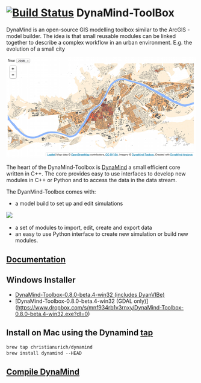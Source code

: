 [![Build Status](https://travis-ci.org/iut-ibk/DynaMind-ToolBox.svg?branch=master)](https://travis-ci.org/iut-ibk/DynaMind-ToolBox)
DynaMind-ToolBox 
================

DynaMind is an open-source GIS modelling toolbox similar to the ArcGIS - model builder. The idea is that small reusable modules can be linked together to describe a complex workflow in an urban environment. E.g. the evolution of a small city

<a href="http://htmlpreview.github.io/?https://github.com/christianurich/DynaMind-Analysis/blob/master/viewer/viewer.html"><img src="https://github.com/christianurich/DynaMind-Analysis/blob/master/viewer.png?raw=true" border="0"></a> 

The heart of the DynaMind-Toolbox is [DynaMind](https://github.com/iut-ibk/DynaMind) a small efficient core written in C++. The core provides easy to use interfaces to develop new modules in C++ or Python and to access the data in the data stream. 

The DyanMind-Toolbox comes with:


- a model build to set up and edit simulations

<img src="https://github.com/iut-ibk/DynaMind-Gui/blob/master/doc/images/gui_with_view.png?raw=true" border="0">

- a set of modules to import, edit, create and export data
- an easy to use Python interface to create new simulation or build new modules.

## [Documentation](http://iut-ibk.github.io/DynaMind-ToolBox)

## Windows Installer
- [DynaMind-Toolbox-0.8.0-beta.4-win32 (includes DyanVIBe)](https://www.dropbox.com/s/on1on5xnp8lucr6/DynaMind-Toolbox_legacy-0.8.0-beta.4-win32.exe?dl=0)
- [DynaMind-Toolbox-0.8.0-beta.4-win32 (GDAL only)] (https://www.dropbox.com/s/mnf934rb1v3rnxy/DynaMind-Toolbox-0.8.0-beta.4-win32.exe?dl=0)

## Install on Mac using the Dynamind [tap](https://github.com/christianurich/homebrew-dynamind)

```
brew tap christianurich/dynamind
brew install dynamind --HEAD
```

## [Compile DynaMind](http://iut-ibk.github.io/DynaMind-ToolBox/install_and_compile.html#windows)



